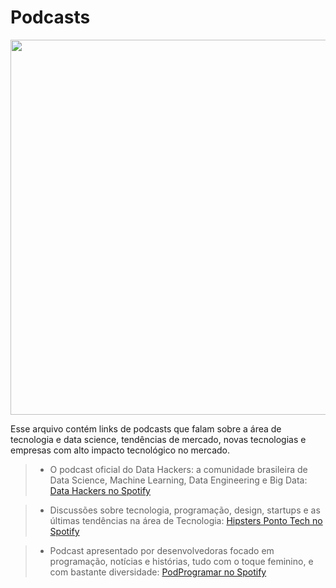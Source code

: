 # Podcasts

<p><img src="https://cna.com.br/Content/uploads/blogposts/podcast-para-aprender-ingles-funciona.jpg" width=600px align="center">
</p>

Esse arquivo contém links de podcasts que falam sobre a área de tecnologia e data science, tendências de mercado, novas tecnologias e empresas com alto impacto tecnológico no mercado.

> - O podcast oficial do Data Hackers: a comunidade brasileira de Data Science, Machine Learning, Data Engineering e Big Data:
> [Data Hackers no Spotify](https://open.spotify.com/show/1oMIHOXsrLFENAeM743g93)

> - Discussões sobre tecnologia, programação, design, startups e as últimas tendências na área de Tecnologia: 
> [Hipsters Ponto Tech no Spotify](https://open.spotify.com/show/2p0Vx75OmfsXktyLBuLuSf)

> - Podcast apresentado por desenvolvedoras focado em programação, notícias e histórias, tudo com o toque feminino, e com bastante diversidade: 
> [PodProgramar no Spotify](https://open.spotify.com/show/1oMIHOXsrLFENAeM743g93)
